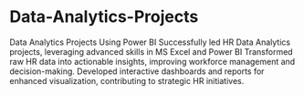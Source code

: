 # Data-Analytics-Projects
Data Analytics Projects Using Power BI
Successfully led HR Data Analytics projects, leveraging advanced skills in MS Excel and Power BI Transformed raw HR data into actionable insights, improving workforce management and decision-making. Developed interactive dashboards and reports for enhanced visualization, contributing to strategic HR initiatives.
